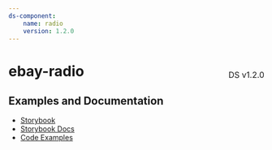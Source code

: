 ```yaml
---
ds-component:
    name: radio
    version: 1.2.0
---
```


<h1 style='display: flex; justify-content: space-between; align-items: center;'>
    <span>
        ebay-radio
    </span>
    <span style='font-weight: normal; font-size: medium; margin-bottom: -15px;'>
        DS v1.2.0
    </span>
</h1>

## Examples and Documentation

-   [Storybook](https://ebay.github.io/ebayui-core/?path=/story/form-input-ebay-radio)
-   [Storybook Docs](https://ebay.github.io/ebayui-core/?path=/docs/form-input-ebay-radio)
-   [Code Examples](https://github.com/eBay/ebayui-core/tree/master/src/components/ebay-radio/examples)
